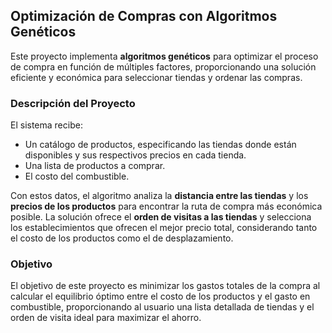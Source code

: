 ## Optimización de Compras con Algoritmos Genéticos

Este proyecto implementa **algoritmos genéticos** para optimizar el proceso de compra en función de múltiples factores, proporcionando una solución eficiente y económica para seleccionar tiendas y ordenar las compras.

### Descripción del Proyecto
El sistema recibe:
- Un catálogo de productos, especificando las tiendas donde están disponibles y sus respectivos precios en cada tienda.
- Una lista de productos a comprar.
- El costo del combustible.

Con estos datos, el algoritmo analiza la **distancia entre las tiendas** y los **precios de los productos** para encontrar la ruta de compra más económica posible. La solución ofrece el **orden de visitas a las tiendas** y selecciona los establecimientos que ofrecen el mejor precio total, considerando tanto el costo de los productos como el de desplazamiento.

### Objetivo
El objetivo de este proyecto es minimizar los gastos totales de la compra al calcular el equilibrio óptimo entre el costo de los productos y el gasto en combustible, proporcionando al usuario una lista detallada de tiendas y el orden de visita ideal para maximizar el ahorro.
